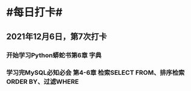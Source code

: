 # #每日打卡#

## 2021年12月6日，第7次打卡

### 开始学习Python蟒蛇书第6章 字典

### 学习完MySQL必知必会 第4-6章 检索SELECT FROM、排序检索ORDER BY、过滤WHERE

